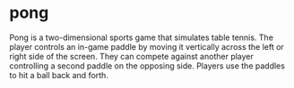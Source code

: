 # pong
 Pong is a two-dimensional sports game that simulates table tennis.  The player controls an in-game paddle by moving it vertically across  the left or right side of the screen. They can compete against another  player controlling a second paddle on the opposing side. Players use the  paddles to hit a ball back and forth.
